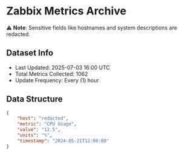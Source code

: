 # Zabbix Metrics Archive

⚠️ **Note**: Sensitive fields like hostnames and system descriptions are redacted.

## Dataset Info
- Last Updated: 2025-07-03 16:00 UTC
- Total Metrics Collected: 1062
- Update Frequency: Every (1) hour

## Data Structure
```json
{
    "host": "redacted",
    "metric": "CPU Usage",
    "value": "12.5",
    "units": "%",
    "timestamp": "2024-05-21T12:00:00"
}
```
